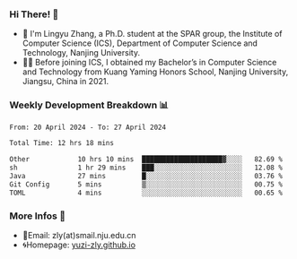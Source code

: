 ### Hi There! 👋 
- 🐳 I'm Lingyu Zhang, a Ph.D. student at the SPAR group, the Institute of Computer Science (ICS), Department of Computer Science and Technology, Nanjing University.
- 🧑‍🎓 Before joining ICS, I obtained my Bachelor’s in Computer Science and Technology from Kuang Yaming Honors School, Nanjing University, Jiangsu, China in 2021.

### Weekly Development Breakdown :bar_chart:

<!--START_SECTION:waka-->

```txt
From: 20 April 2024 - To: 27 April 2024

Total Time: 12 hrs 18 mins

Other            10 hrs 10 mins  ████████████████████▓░░░░   82.69 %
sh               1 hr 29 mins    ███░░░░░░░░░░░░░░░░░░░░░░   12.08 %
Java             27 mins         █░░░░░░░░░░░░░░░░░░░░░░░░   03.76 %
Git Config       5 mins          ▒░░░░░░░░░░░░░░░░░░░░░░░░   00.75 %
TOML             4 mins          ░░░░░░░░░░░░░░░░░░░░░░░░░   00.65 %
```

<!--END_SECTION:waka-->

<!--
### Github Contributions :octocat:

![](https://raw.githubusercontent.com/yuzi-zly/yuzi-zly/output/github-contribution-grid-snake.svg)              
-->

### More Infos 📖

- 📧Email: zly(at)smail.nju.edu.cn
- 🌀Homepage: [yuzi-zly.github.io](https://yuzi-zly.github.io/)
